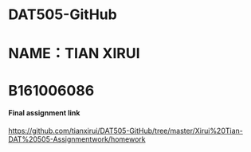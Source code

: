 # DAT505-GitHub
# NAME：TIAN XIRUI
# B161006086
#### Final assignment link
https://github.com/tianxirui/DAT505-GitHub/tree/master/Xirui%20Tian-DAT%20505-Assignmentwork/homework
